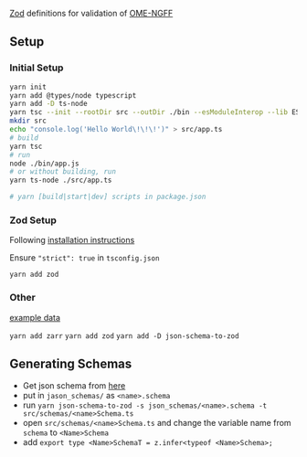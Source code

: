 [Zod](https://zod.dev/) definitions for validation of [OME-NGFF](https://ngff.openmicroscopy.org/latest/)

## Setup

### Initial Setup

```sh
yarn init
yarn add @types/node typescript
yarn add -D ts-node
yarn tsc --init --rootDir src --outDir ./bin --esModuleInterop --lib ES2019 --module commonjs --noImplicitAny true
mkdir src
echo "console.log('Hello World\!\!\!')" > src/app.ts
# build
yarn tsc
# run
node ./bin/app.js
# or without building, run
yarn ts-node ./src/app.ts

# yarn [build|start|dev] scripts in package.json
```

### Zod Setup

Following [installation instructions](https://zod.dev/?id=installation)

Ensure `"strict": true` in `tsconfig.json`

`yarn add zod`

### Other

[example data](https://zenodo.org/records/8091756)

`yarn add zarr`
`yarn add zod`
`yarn add -D json-schema-to-zod`

## Generating Schemas

- Get json schema from [here](https://github.com/ome/ngff/tree/main/0.4/schemas)
- put in `jason_schemas/` as `<name>.schema`
- run `yarn json-schema-to-zod -s json_schemas/<name>.schema -t src/schemas/<name>Schema.ts`
- open `src/schemas/<name>Schema.ts` and change the variable name from `schema` to `<Name>Schema`
- add `export type <Name>SchemaT = z.infer<typeof <Name>Schema>;`
